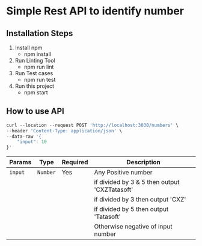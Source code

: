 # Simple Rest API to identify number

## Installation Steps

1. Install npm 
    - npm install
2. Run Linting Tool
    - npm run lint
3. Run Test cases
    - npm run test
4. Run this project
    - npm start


## How to use API

```javascript
curl --location --request POST 'http://localhost:3030/numbers' \
--header 'Content-Type: application/json' \
--data-raw '{
    "input": 10
}'
```

| Params        | Type     | Required | Description                                                                           |
| ------------- | -------- | -------- | ------------------------------------------------------------------------------------- |
| `input`       | `Number` | Yes      | Any Positive number                                                                   |
|               |          |          | if divided by 3 & 5 then output 'CXZTatasoft'                                         |
|               |          |          | if divided by 3 then output 'CXZ'                                                     |
|               |          |          | if divided by 5 then output 'Tatasoft'                                                |
|               |          |          | Otherwise negative of input number                                                    |